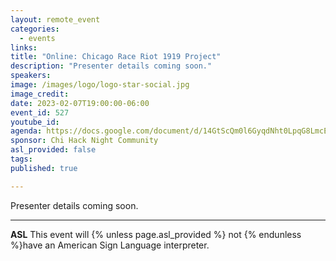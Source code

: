 ```yaml
---
layout: remote_event
categories:
  - events
links: 
title: "Online: Chicago Race Riot 1919 Project"
description: "Presenter details coming soon."
speakers:
image: /images/logo/logo-star-social.jpg
image_credit:
date: 2023-02-07T19:00:00-06:00
event_id: 527
youtube_id: 
agenda: https://docs.google.com/document/d/14GtScQm0l6GyqdNht0LpqG8LmcEF7i3COjNJ06PaTj8/edit#
sponsor: Chi Hack Night Community
asl_provided: false
tags: 
published: true

---
```


Presenter details coming soon.

---

**ASL** This event will {% unless page.asl_provided %} not {% endunless %}have an American Sign Language interpreter.
